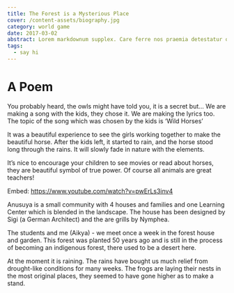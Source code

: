 ```yaml
---
title: The Forest is a Mysterious Place
cover: /content-assets/biography.jpg
category: world game
date: 2017-03-02
abstract: Lorem markdownum supplex. Care ferre nos praemia detestatur oderit vitatumque, tardius pello ostentare; dixit.
tags:
  - say hi
---
```


# A Poem

You probably heard, the owls might have told you, it is a secret but…
We are making a song with the kids, they chose it.
We are making the lyrics too.
The topic of the song which was chosen by the kids is ‘Wild Horses’

It was a beautiful experience to see the girls working together to make the beautiful horse. After the kids left, it started to rain, and the horse stood long through the rains. It will slowly fade in nature with the elements.

It’s nice to encourage your children to see movies or read about horses, they are beautiful symbol of true power.  Of course all animals are great teachers!

Embed: https://www.youtube.com/watch?v=pwErLs3inv4

Anusuya is a small community with 4 houses and families and one Learning Center which is blended in the landscape. The house has been designed by Sigi (a German Architect) and the are grills by Nymphea.

The students and me (Aikya) - we meet once a week in the forest house and garden. This forest was planted 50 years ago and is still in the process of becoming an indigenous forest, there used to be a desert here.

At the moment it is raining. The rains have bought us much relief from drought-like conditions for many weeks. The frogs are laying their nests in the most original places, they seemed to have gone higher as to make a stand.
